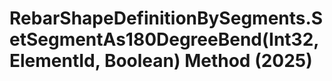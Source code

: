 # RebarShapeDefinitionBySegments.SetSegmentAs180DegreeBend(Int32, ElementId, Boolean) Method (2025)

﻿